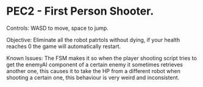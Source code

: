 # PEC2 - First Person Shooter.

Controls: WASD to move, space to jump.

Objective: Eliminate all the robot patrtols without dying, if your health reaches 0 the game will automatically restart.

Known Issues:
The FSM makes it so when the player shooting script tries to get the enemyAI component of a certain enemy it sometimes retrieves another one,
this causes it to take the HP from a different robot when shooting a certain one, this behaviour is very weird and inconsistent.